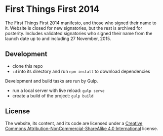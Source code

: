 # First Things First 2014
The First Things First 2014 manifesto, and those who signed their name to it. Website is closed for new signatories, but the rest is archived for posterity. Includes validated signatories who signed their name from the launch date up to and including 27 November, 2015.

## Development
- clone this repo
- `cd` into its directory and run `npm install` to download dependencies

Development and build tasks are run by Gulp. 

- run a local server with live reload: `gulp serve`
- create a build of the project: `gulp build`

## License
The website, its content, and its code are licensed under a [Creative Commons Attribution-NonCommercial-ShareAlike 4.0 International](https://creativecommons.org/licenses/by-nc-sa/4.0/) license.
